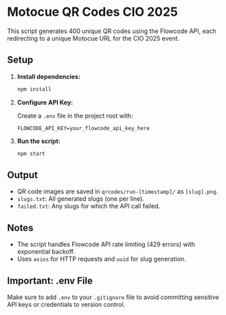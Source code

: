 # Motocue QR Codes CIO 2025

This script generates 400 unique QR codes using the Flowcode API, each redirecting to a unique Motocue URL for the CIO 2025 event.

## Setup

1. **Install dependencies:**

   ```bash
   npm install
   ```

2. **Configure API Key:**

   Create a `.env` file in the project root with:

   ```env
   FLOWCODE_API_KEY=your_flowcode_api_key_here
   ```

3. **Run the script:**

   ```bash
   npm start
   ```

## Output

- QR code images are saved in `qrcodes/run-[timestamp]/` as `[slug].png`.
- `slugs.txt`: All generated slugs (one per line).
- `failed.txt`: Any slugs for which the API call failed.

## Notes
- The script handles Flowcode API rate limiting (429 errors) with exponential backoff.
- Uses `axios` for HTTP requests and `uuid` for slug generation.

## Important: .env File

Make sure to add `.env` to your `.gitignore` file to avoid committing sensitive API keys or credentials to version control. 